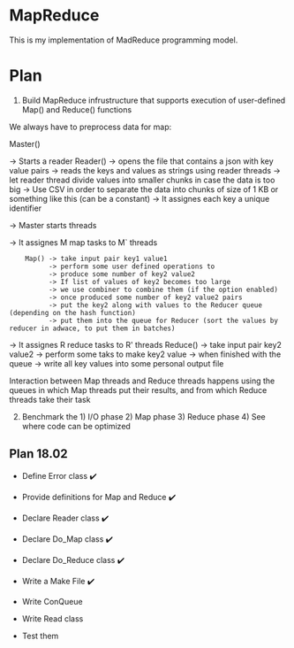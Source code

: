 # MapReduce
This is my implementation of MadReduce programming model.


# Plan

1. Build MapReduce infrustructure that supports execution of user-defined Map() and Reduce() functions

We always have to preprocess data for map: 

Master()

-> Starts a reader
        Reader() -> opens the file that contains
                 a json with key value pairs
                 -> reads the keys and values as strings using reader threads
                 -> let reader thread divide values into smaller chunks in case the data is too big
                 -> Use CSV in order to separate the data into chunks of size of 1 KB or something like this (can be a constant)
                 -> It assignes each key a unique identifier

-> Master starts threads

-> It assignes M map tasks to M` threads

        Map() -> take input pair key1 value1
              -> perform some user defined operations to
              -> produce some number of key2 value2
              -> If list of values of key2 becomes too large
              -> we use combiner to combine them (if the option enabled)
              -> once produced some number of key2 value2 pairs
              -> put the key2 along with values to the Reducer queue (depending on the hash function)
              -> put them into the queue for Reducer (sort the values by reducer in adwace, to put them in batches)

-> It assignes R reduce tasks to R' threads
        Reduce() -> take input pair key2 value2
                 -> perform some taks to make key2 value
                 -> when finished with the queue
                 -> write all key values into some personal output file

Interaction between Map threads and Reduce threads happens using the queues in which Map threads put their results, and from which Reduce threads take their task 

2. Benchmark the 1) I/O phase
                 2) Map phase
                 3) Reduce phase
                 4) See where code can be optimized

## Plan 18.02

- Define Error class ✔️
- Provide definitions for Map and Reduce ✔️
- Declare Reader class ✔️
- Declare Do_Map class ✔️
- Declare Do_Reduce class ✔️ 
- Write a Make File ✔️

- Write ConQueue 
- Write Read class
- Test them

